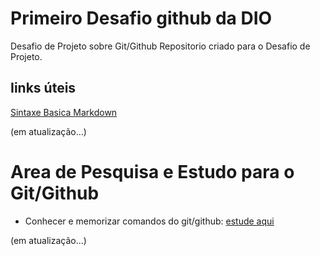 # Primeiro Desafio github da DIO
Desafio de Projeto sobre Git/Github
Repositorio criado para o Desafio de Projeto.


## Iinks úteis
[Sintaxe Basica Markdown](https://www.inteligenciaurbana.org/2021/04/markdown-parte1.html)

(em atualização...)


# Area de Pesquisa e Estudo para o Git/Github


- Conhecer e memorizar comandos do git/github: [estude aqui](https://www.treinaweb.com.br/blog/comandos-do-git-que-voce-precisa-conhecer-parte-1)

(em atualização...)

